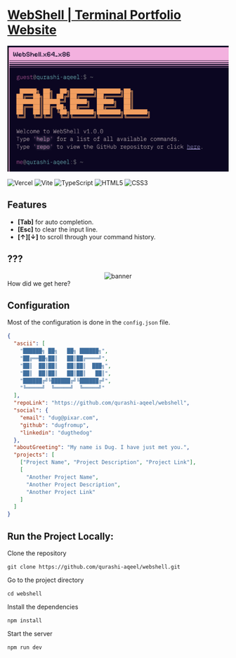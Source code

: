 # [WebShell | Terminal Portfolio Website](https://qurashi-aqeel.vercel.app)

<div align="center">
  <img alt="banner" src="https://raw.githubusercontent.com/qurashi-aqeel/webshell/main/res/banner.png">
</div>

![Vercel](https://img.shields.io/badge/vercel-%23000000.svg?style=for-the-badge&logo=vercel&logoColor=white)
![Vite](https://img.shields.io/badge/vite-%23646CFF.svg?style=for-the-badge&logo=vite&logoColor=white)
![TypeScript](https://img.shields.io/badge/typescript-%23007ACC.svg?style=for-the-badge&logo=typescript&logoColor=white)
![HTML5](https://img.shields.io/badge/html5-%23E34F26.svg?style=for-the-badge&logo=html5&logoColor=white)
![CSS3](https://img.shields.io/badge/css3-%231572B6.svg?style=for-the-badge&logo=css3&logoColor=white)

## Features

- **[Tab]** for auto completion.
- **[Esc]** to clear the input line.
- **[↑][↓]** to scroll through your command history.

## ???

<div align="center">
  <img alt="banner" src="https://raw.githubusercontent.com/qurashi-aqeel/webshell/main/res/secret.png">
</div>
How did we get here?

## Configuration

Most of the configuration is done in the `config.json` file.

```json
{
  "ascii": [
    "██████╗ ██╗   ██╗ ██████╗",
    "██╔══██╗██║   ██║██╔════╝",
    "██║  ██║██║   ██║██║  ███╗",
    "██║  ██║██║   ██║██║   ██║",
    "██████╔╝╚██████╔╝╚██████╔╝",
    "╚═════╝  ╚═════╝  ╚═════╝"
  ],
  "repoLink": "https://github.com/qurashi-aqeel/webshell",
  "social": {
    "email": "dug@pixar.com",
    "github": "dugfromup",
    "linkedin": "dugthedog"
  },
  "aboutGreeting": "My name is Dug. I have just met you.",
  "projects": [
    ["Project Name", "Project Description", "Project Link"],
    [
      "Another Project Name",
      "Another Project Description",
      "Another Project Link"
    ]
  ]
}
```

## Run the Project Locally:

Clone the repository

```shell
git clone https://github.com/qurashi-aqeel/webshell.git
```

Go to the project directory

```shell
cd webshell
```

Install the dependencies

```shell
npm install
```

Start the server

```shell
npm run dev
```

